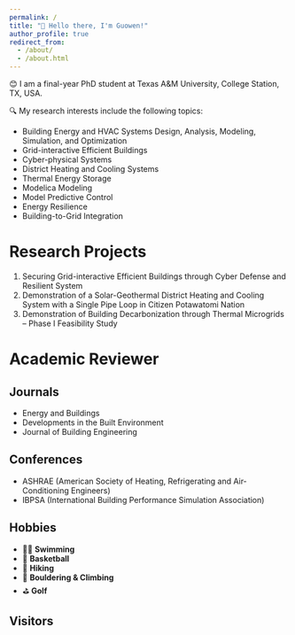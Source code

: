 ```yaml
---
permalink: /
title: "👋 Hello there, I'm Guowen!"
author_profile: true
redirect_from: 
  - /about/
  - /about.html
---
```


😊 I am a final-year PhD student at Texas A&M University, College Station, TX, USA.

🔍 My research interests include the following topics:
- Building Energy and HVAC Systems Design, Analysis, Modeling, Simulation, and Optimization  
- Grid-interactive Efficient Buildings  
- Cyber-physical Systems  
- District Heating and Cooling Systems  
- Thermal Energy Storage  
- Modelica Modeling  
- Model Predictive Control  
- Energy Resilience  
- Building-to-Grid Integration

Research Projects
======
1. Securing Grid-interactive Efficient Buildings through Cyber Defense and Resilient System
1. Demonstration of a Solar-Geothermal District Heating and Cooling System with a Single Pipe Loop in Citizen Potawatomi Nation
1. Demonstration of Building Decarbonization through Thermal Microgrids – Phase I Feasibility Study

Academic Reviewer
======

Journals
------
- Energy and Buildings
- Developments in the Built Environment
- Journal of Building Engineering

Conferences
------
- ASHRAE (American Society of Heating, Refrigerating and Air-Conditioning Engineers)
- IBPSA (International Building Performance Simulation Association)

Hobbies
------
- 🏊‍♂️ **Swimming**
- 🏀 **Basketball**
- 🥾 **Hiking**
- 🧗 **Bouldering & Climbing**
- ⛳ **Golf**



Visitors
------
<!-- Map is hidden by default. To enable, open the page with ?showmap=1 -->

<div id="visitor-map" style="display: none;">
  <a href="https://clustrmaps.com/site/1c6df" title="Visitor Map">
    <img src="https://clustrmaps.com/map_v2.png?cl=ffffff&w=386&t=m&d=9MjzTw70Ctkb06AXOfH7vAiZXGRf1pMIJ4Cna7Xk1A4" />
  </a>
</div>


<script>
  const urlParams = new URLSearchParams(window.location.search);
  if (urlParams.get('showmap') === '1') {
    document.getElementById('visitor-map').style.display = 'block';
  }
</script>




